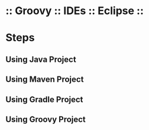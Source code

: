 ﻿:: Groovy :: IDEs :: Eclipse ::
===============================

# Steps

## Using Java Project

## Using Maven Project

## Using Gradle Project

## Using Groovy Project